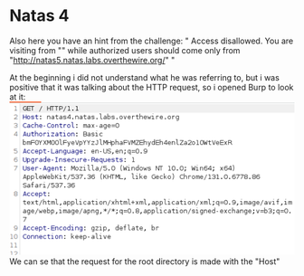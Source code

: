 # Natas 4
Also here you have an hint from the challenge: 
" Access disallowed. You are visiting from "" while authorized users should come only from "http://natas5.natas.labs.overthewire.org/" "

At the beginning i did not understand what he was referring to, but i was positive that it was talking about the HTTP request, so i opened Burp to look at it:
![Screenshot](./imgs/natas4_image.png)
We can se that the request for the root directory is made with the "Host" 